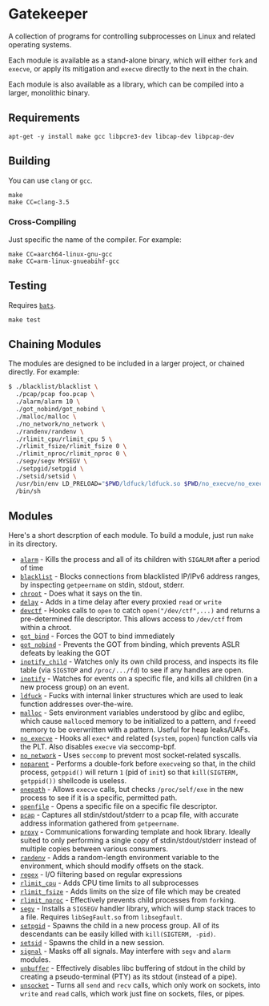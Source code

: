 # Gatekeeper

A collection of programs for controlling subprocesses on Linux and related operating systems.

Each module is available as a stand-alone binary, which will either `fork` and `execve`, or apply its mitigation and `execve` directly to the next in the chain.

Each module is also available as a library, which can be compiled into a larger, monolithic binary.

## Requirements

```
apt-get -y install make gcc libpcre3-dev libcap-dev libpcap-dev
```

## Building

You can use `clang` or `gcc`.

```
make
make CC=clang-3.5
```

### Cross-Compiling

Just specific the name of the compiler.  For example:

```
make CC=aarch64-linux-gnu-gcc
make CC=arm-linux-gnueabihf-gcc
```

## Testing

Requires [`bats`](https://github.com/sstephenson/bats).

```
make test
```

## Chaining Modules

The modules are designed to be included in a larger project, or chained directly.  For example:

```sh
$ ./blacklist/blacklist \
  ./pcap/pcap foo.pcap \
  ./alarm/alarm 10 \
  ./got_nobind/got_nobind \
  ./malloc/malloc \
  ./no_network/no_network \
  ./randenv/randenv \
  ./rlimit_cpu/rlimit_cpu 5 \
  ./rlimit_fsize/rlimit_fsize 0 \
  ./rlimit_nproc/rlimit_nproc 0 \
  ./segv/segv MYSEGV \
  ./setpgid/setpgid \
  ./setsid/setsid \
  /usr/bin/env LD_PRELOAD="$PWD/ldfuck/ldfuck.so $PWD/no_execve/no_execve.so" \
  /bin/sh
```

## Modules

Here's a short descrption of each module.  To build a module, just run `make` in its directory.

- [`alarm`](src/alarm/README.md) - Kills the process and all of its children with `SIGALRM` after a period of time
- [`blacklist`](src/blacklist/README.md) - Blocks connections from blacklisted IP/IPv6 address ranges, by inspecting `getpeername` on stdin, stdout, stderr.
- [`chroot`](src/chroot/README.md) - Does what it says on the tin.
- [`delay`](src/delay/README.md) - Adds in a time delay after every proxied `read` or `write`
- [`devctf`](src/devctf/README.md) - Hooks calls to `open` to catch `open("/dev/ctf",...)` and returns a pre-determined file descriptor.  This allows access to `/dev/ctf` from within a chroot.
- [`got_bind`](src/got_bind/README.md) - Forces the GOT to bind immediately
- [`got_nobind`](src/got_nobind/README.md) - Prevents the GOT from binding, which prevents ASLR defeats by leaking the GOT
- [`inotify_child`](src/inotify_child/README.md) - Watches only its own child process, and inspects its file table (via `SIGSTOP` and `/proc/.../fd`) to see if any handles are open.
- [`inotify`](src/inotify/README.md) - Watches for events on a specific file, and kills all children (in a new process group) on an event.
- [`ldfuck`](src/ldfuck/README.md) - Fucks with internal linker structures which are used to leak function addresses over-the-wire.
- [`malloc`](src/malloc/README.md) - Sets environment variables understood by glibc and eglibc, which cause `malloc`ed memory to be initialized to a pattern, and `free`ed memory to be overwritten with a pattern.  Useful for heap leaks/UAFs.
- [`no_execve`](src/no_execve/README.md) - Hooks all `exec*` and related (`system`, `popen`) function calls via the PLT.  Also disables `execve` via seccomp-bpf.
- [`no_network`](src/no_network/README.md) - Uses `seccomp` to prevent most socket-related syscalls.
- [`noparent`](src/noparent/README.md) - Performs a double-fork before `execve`ing so that, in the child process, `getppid()` will return `1` (pid of `init`) so that `kill(SIGTERM, getppid())` shellcode is useless.
- [`onepath`](src/onepath/README.md) - Allows `execve` calls, but checks `/proc/self/exe` in the new process to see if it is a specific, permitted path.
- [`openfile`](src/openfile/README.md) - Opens a specific file on a specific file descriptor.
- [`pcap`](src/pcap/README.md) - Captures all stdin/stdout/stderr to a pcap file, with accurate address information gathered from `getpeername`.
- [`proxy`](src/proxy/README.md) - Communications forwarding template and hook library.  Ideally suited to only performing a single copy of stdin/stdout/stderr instead of multiple copies between various consumers.
- [`randenv`](src/randenv/README.md) - Adds a random-length environment variable to the environment, which should modify offsets on the stack.
- [`regex`](src/regex/README.md) - I/O filtering based on regular expressions
- [`rlimit_cpu`](src/rlimit_cpu/README.md) - Adds CPU time limits to all subprocesses
- [`rlimit_fsize`](src/rlimit_fsize/README.md) - Adds limits on the size of file which may be created
- [`rlimit_nproc`](src/rlimit_nproc/README.md) - Effectively prevents child processes from `fork`ing.
- [`segv`](src/segv/README.md) - Installs a `SIGSEGV` handler library, which will dump stack traces to a file.  Requires `libSegFault.so` from `libsegfault`.
- [`setpgid`](src/setpgid/README.md) - Spawns the child in a new process group.  All of its descendants can be easily killed with `kill(SIGTERM, -pid)`.
- [`setsid`](src/setsid/README.md) - Spawns the child in a new session.
- [`signal`](src/signal/README.md) - Masks off all signals.  May interfere with `segv` and `alarm` modules.
- [`unbuffer`](src/unbuffer/README.md) - Effectively disables libc buffering of stdout in the child by creating a pseudo-terminal (PTY) as its stdout (instead of a pipe).
- [`unsocket`](src/unsocket/README.md) - Turns all `send` and `recv` calls, which only work on sockets, into `write` and `read` calls, which work just fine on sockets, files, or pipes.

